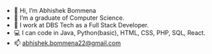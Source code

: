 - 👋 Hi, I’m Abhishek Bommena
- 👀 I’m a graduate of Computer Science.
- 🌱 I work at DBS Tech as a Full Stack Developer.
- 💻 I can code in Java, Python(basic), HTML, CSS, PHP, SQL, React.
- 📫 abhishek.bommena22@gmail.com

<!---
AbhishekBommena/AbhishekBommena is a ✨ special ✨ repository because its `README.md` (this file) appears on your GitHub profile.
You can click the Preview link to take a look at your changes.
--->
